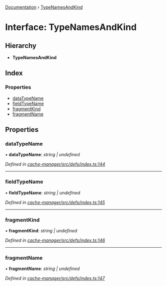 [Documentation](../README.md) › [TypeNamesAndKind](typenamesandkind.md)

# Interface: TypeNamesAndKind

## Hierarchy

* **TypeNamesAndKind**

## Index

### Properties

* [dataTypeName](typenamesandkind.md#datatypename)
* [fieldTypeName](typenamesandkind.md#fieldtypename)
* [fragmentKind](typenamesandkind.md#fragmentkind)
* [fragmentName](typenamesandkind.md#fragmentname)

## Properties

###  dataTypeName

• **dataTypeName**: *string | undefined*

*Defined in [cache-manager/src/defs/index.ts:144](https://github.com/badbatch/graphql-box/blob/dc19a43/packages/cache-manager/src/defs/index.ts#L144)*

___

###  fieldTypeName

• **fieldTypeName**: *string | undefined*

*Defined in [cache-manager/src/defs/index.ts:145](https://github.com/badbatch/graphql-box/blob/dc19a43/packages/cache-manager/src/defs/index.ts#L145)*

___

###  fragmentKind

• **fragmentKind**: *string | undefined*

*Defined in [cache-manager/src/defs/index.ts:146](https://github.com/badbatch/graphql-box/blob/dc19a43/packages/cache-manager/src/defs/index.ts#L146)*

___

###  fragmentName

• **fragmentName**: *string | undefined*

*Defined in [cache-manager/src/defs/index.ts:147](https://github.com/badbatch/graphql-box/blob/dc19a43/packages/cache-manager/src/defs/index.ts#L147)*
